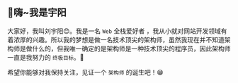 ## 👋嗨~我是宇阳

大家好，我叫刘宇阳😊。我是一名 `Web` 全栈爱好者 ，我从小就对网站开发领域有着浓厚的兴趣。所以我的梦想是做一名技术顶尖的架构师，虽然我现在并不知道架构师是做什么的，但我唯一确定的是架构师是一种技术顶尖的程序员，因此架构师一直是我努力的 `终极目标`。🎯

希望你能够对我保持关注，见证一个 `架构师` 的诞生吧！😁

